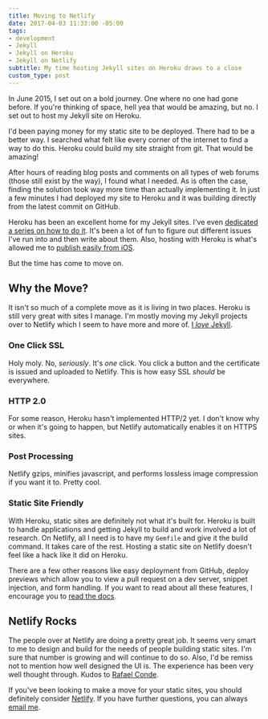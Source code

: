 ```yaml
---
title: Moving to Netlify
date: 2017-04-03 11:33:00 -05:00
tags:
- development
- Jekyll
- Jekyll on Heroku
- Jekyll on Netlify
subtitle: My time hosting Jekyll sites on Heroku draws to a close
custom_type: post
---
```


In June 2015, I set out on a bold journey. One where no one had gone before. If you're thinking of space, hell yea that would be amazing, but no. I set out to host my Jekyll site on Heroku.

I'd been paying money for my static site to be deployed. There had to be a better way. I searched what felt like every corner of the internet to find a way to do this. Heroku could build my site straight from git. That would be amazing!

After hours of reading blog posts and comments on all types of web forums (those still exist by the way), I found what I needed. As is often the case, finding the solution took way more time than actually implementing it. In just a few minutes I had deployed my site to Heroku and it was building directly from the latest commit on GitHub.

Heroku has been an excellent home for my Jekyll sites. I've even [dedicated a series on how to do it](https://theboldreport.net/topics/#jekyll-on-heroku). It's been a lot of fun to figure out different issues I've run into and then write about them. Also, hosting with Heroku is what's allowed me to [publish easily from iOS](https://theboldreport.net/2016/01/publishing-to-jekyll-from-ios/).

But the time has come to move on.

## Why the Move?

It isn't so much of a complete move as it is living in two places. Heroku is still very great with sites I manage. I'm mostly moving my Jekyll projects over to Netlify which I seem to have more and more of. [I *love* Jekyll](https://theboldreport.net/topics/#jekyll).

### One Click SSL

Holy moly. No, *seriously*. It's *one* click. You click a button and the certificate is issued and uploaded to Netlify. This is how easy SSL *should* be everywhere.

### HTTP 2.0

For some reason, Heroku hasn't implemented HTTP/2 yet. I don't know why or when it's going to happen, but Netlify automatically enables it on HTTPS sites.

### Post Processing

Netlify gzips, minifies javascript, and performs lossless image compression if you want it to. Pretty cool.

### Static Site Friendly

With Heroku, static sites are definitely not what it's built for. Heroku is built to handle applications and getting Jekyll to build and work involved a lot of research. On Netlify, all I need is to have my `Gemfile` and give it the build command. It takes care of the rest. Hosting a static site on Netlify doesn't feel like a hack like it did on Heroku.

There are a few other reasons like easy deployment from GitHub, deploy previews which allow you to view a pull request on a dev server, snippet injection, and form handling. If you want to read about all these features, I encourage you to [read the docs](https://www.netlify.com/docs/).

## Netlify Rocks

The people over at Netlify are doing a pretty great job. It seems very smart to me to design and build for the needs of people building static sites. I'm sure that number is growing and will continue to do so. Also, I'd be remiss not to mention how well designed the UI is. The experience has been very well thought through. Kudos to [Rafael Conde](https://rafaelconde.net/).

If you've been looking to make a move for your static sites, you should definitely consider [Netlify](https://www.netlify.com/). If you have further questions, you can always [email me](mailto:tim@theboldreport.net).
